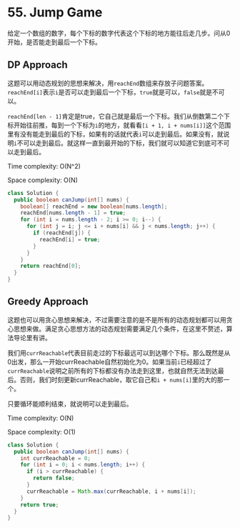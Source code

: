 # 55. Jump Game

给定一个数组的数字，每个下标的数字代表这个下标的地方能往后走几步。问从0开始，是否能走到最后一个下标。

## DP Approach

这题可以用动态规划的思想来解决，用`reachEnd`数组来存放子问题答案。`reachEnd[i]`表示`i`是否可以走到最后一个下标，`true`就是可以，`false`就是不可以。

`reachEnd[len - 1]`肯定是true，它自己就是最后一个下标。我们从倒数第二个下标开始往前推，每到一个下标为`i`的地方，就看看`[i + 1, i + nums[i]]`这个范围里有没有能走到最后的下标，如果有的话就代表`i`可以走到最后。如果没有，就说明`i`不可以走到最后。就这样一直到最开始的下标，我们就可以知道它到底可不可以走到最后。

Time complexity: O(N^2)

Space complexity: O(N)

```java
class Solution {
  public boolean canJump(int[] nums) {
    boolean[] reachEnd = new boolean[nums.length];
    reachEnd[nums.length - 1] = true;
    for (int i = nums.length - 2; i >= 0; i--) {
      for (int j = i; j <= i + nums[i] && j < nums.length; j++) {
        if (reachEnd[j]) {
          reachEnd[i] = true;
        }
      }
    }
    return reachEnd[0];
  }
}
```

## Greedy Approach

这题也可以用贪心思想来解决，不过需要注意的是不是所有的动态规划都可以用贪心思想来做。满足贪心思想方法的动态规划需要满足几个条件，在这里不赘述，算法导论里有讲。

我们用`currReachable`代表目前走过的下标最远可以到达哪个下标。那么既然是从0出发，那么一开始currReachable自然初始化为0。如果当前`i`已经超过了`currReachable`说明之前所有的下标都没有办法走到这里，也就自然无法到达最后。否则，我们时刻更新currReachable，取它自己和`i + nums[i]`里的大的那一个。

只要循环能顺利结束，就说明可以走到最后。

Time complexity: O(N)

Space complexity: O(1)

```java
class Solution {
  public boolean canJump(int[] nums) {
    int currReachable = 0;
    for (int i = 0; i < nums.length; i++) {
      if (i > currReachable) {
        return false;
      }
      currReachable = Math.max(currReachable, i + nums[i]);
    }
    return true;
  }
}
```